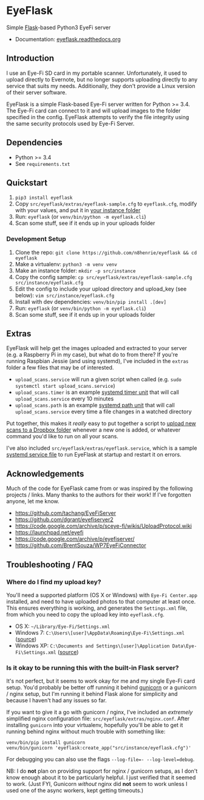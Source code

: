 # EyeFlask

Simple [Flask](http://flask.pocoo.org)-based Python3 EyeFi server

- Documentation: [eyeflask.readthedocs.org](https://eyeflask.readthedocs.org)

## Introduction

I use an Eye-Fi SD card in my portable scanner. Unfortunately, it used to
upload directly to Evernote, but no longer supports uploading directly to any
service that suits my needs. Additionally, they don't provide a Linux version
of their server software.

EyeFlask is a simple Flask-based Eye-Fi server written for Python >= 3.4. The
Eye-Fi card can connect to it and will upload images to the folder specified in
the config. EyeFlask attempts to verify the file integrity using the same
security protocols used by Eye-Fi Server.

## Dependencies

- Python >= 3.4
- See `requirements.txt`

## Quickstart

1. `pip3 install eyeflask`
1. Copy `src/eyeflask/extras/eyeflask-sample.cfg` to `eyeflask.cfg`, modify
   with your values, and put it in [your instance
   folder](http://flask.pocoo.org/docs/0.10/config/#instance-folders)
1. Run: `eyeflask` (or `venv/bin/python -m eyeflask.cli`)
1. Scan some stuff, see if it ends up in your uploads folder

### Development Setup

1. Clone the repo: `git clone https://github.com/n8henrie/eyeflask && cd
   eyeflask`
1. Make a virtualenv: `python3 -m venv venv`
1. Make an instance folder: `mkdir -p src/instance`
1. Copy the config sample: `cp src/eyeflask/extras/eyeflask-sample.cfg
   src/instance/eyeflask.cfg`
1. Edit the config to include your upload directory and upload_key (see below):
   `vim src/instance/eyeflask.cfg`
1. Install with dev dependencies: `venv/bin/pip install .[dev]`
1. Run: `eyeflask` (or `venv/bin/python -m eyeflask.cli`)
1. Scan some stuff, see if it ends up in your uploads folder

## Extras

EyeFlask will help get the images uploaded and extracted to your server (e.g. a
Raspberry Pi in my case), but what do to from there? If you're running Raspbian
Jessie (and using systemd), I've included in the `extras` folder a few files
that may be of interested.

- `upload_scans.service` will run a given script when called (e.g. `sudo
  systemctl start upload_scans.service`)
- `upload_scans.timer` is an example [systemd timer
  unit](https://www.freedesktop.org/software/systemd/man/systemd.timer.html)
  that will call `upload_scans.service` every 10 minutes
- `upload_scans.path` is an example [systemd path
  unit](https://www.freedesktop.org/software/systemd/man/systemd.path.html)
  that will call `upload_scans.service` every time a file changes in a watched
  directory

Put together, this makes it *really* easy to put together a script to [upload
new scans to a Dropbox
folder](https://gist.github.com/n8henrie/1e8ab5bcf1a3af2c20de) whenever a new
one is added, or whatever command you'd like to run on all your scans.

I've also included `src/eyeflask/extras/eyeflask.service`, which is a sample
[systemd service
file](https://www.freedesktop.org/software/systemd/man/systemd.service.html) to
run EyeFlask at startup and restart it on errors.

## Acknowledgements

Much of the code for EyeFlask came from or was inspired by the following
projects / links. Many thanks to the authors for their work! If I've forgotten
anyone, let me know.

- <https://github.com/tachang/EyeFiServer>
- <https://github.com/dgrant/eyefiserver2>
- <https://code.google.com/archive/p/sceye-fi/wikis/UploadProtocol.wiki>
- <https://launchpad.net/eyefi>
- <https://code.google.com/archive/p/eyefiserver/>
- <https://github.com/BrentSouza/WP7EyeFiConnector>


## Troubleshooting / FAQ

### Where do I find my upload key?

You'll need a supported platform (OS X or Windows) with `Eye-Fi
Center.app` installed, and need to have uploaded photos to that computer at
least once. This ensures everything is working, and generates the
`Settings.xml` file, from which you need to copy the upload key into
`eyeflask.cfg`.

- OS X: `~/Library/Eye-Fi/Settings.xml`
- Windows 7: `C:\Users\[user]\AppData\Roaming\Eye-Fi\Settings.xml`
  ([source](http://support.photosmithapp.com/knowledgebase/articles/116903-why-do-i-see-multiple-eye-fi-card-upload-keys-ho))
- Windows XP: `C:\Documents and Settings\[user]\Application
  Data\Eye-Fi\Settings.xml`
  ([source](http://support.photosmithapp.com/knowledgebase/articles/116903-why-do-i-see-multiple-eye-fi-card-upload-keys-ho))

### Is it okay to be running this with the built-in Flask server?

It's not perfect, but it seems to work okay for me and my single Eye-Fi card
setup. You'd probably be better off running it behind
[gunicorn](http://gunicorn.org) or a gunicorn / nginx setup, but I'm running it
behind Flask alone for simplicity and because I haven't had any issues so far.

If you want to give it a go with gunicorn / nginx, I've included an *extremely*
simplified nginx configuration file: `src/eyeflask/extras/nginx.conf`. After
installing `gunicorn` into your virtualenv, hopefully you'll be able to get it
running behind nginx without much trouble with something like:

```
venv/bin/pip install gunicorn
venv/bin/gunicorn 'eyeflask:create_app("src/instance/eyeflask.cfg")'
```

For debugging you can also use the flags `--log-file=- --log-level=debug`.

NB: I do **not** plan on providing support for nginx / gunicorn setups, as I
don't know enough about it to be particularly helpful. I just verified that it
seemed to work. (Just FYI, Gunicorn *without* nginx did **not** seem to work
unless I used one of the async workers, kept getting timeouts.)
